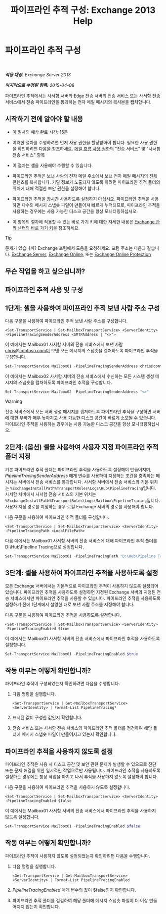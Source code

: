﻿---
title: '파이프라인 추적 구성: Exchange 2013 Help'
TOCTitle: 파이프라인 추적 구성
ms:assetid: 10293c83-2157-474e-840d-942e064a4672
ms:mtpsurl: https://technet.microsoft.com/ko-kr/library/JJ916678(v=EXCHG.150)
ms:contentKeyID: 52058053
ms.date: 05/22/2018
mtps_version: v=EXCHG.150
ms.translationtype: MT
---

# 파이프라인 추적 구성

 

_**적용 대상:** Exchange Server 2013_

_**마지막으로 수정된 항목:** 2015-04-08_

파이프라인 추적에서는 사서함 서버와 Edge 전송 서버의 전송 서비스 또는 사서함 전송 서비스에서 전송 파이프라인을 통과하는 전자 메일 메시지의 복사본을 캡처합니다.

## 시작하기 전에 알아야 할 내용

  - 이 절차의 예상 완료 시간: 15분

  - 이러한 절차를 수행하려면 먼저 사용 권한을 할당받아야 합니다. 필요한 사용 권한을 확인하려면 다음을 참조하세요. [메일 흐름 사용 권한](mail-flow-permissions-exchange-2013-help.md)의 "전송 서비스" 및 "사서함 전송 서비스" 항목

  - 이 절차는 셸을 사용해야 수행할 수 있습니다.

  - 파이프라인 추적은 보낸 사람의 전자 메일 주소에서 보낸 전자 메일 메시지의 전체 콘텐츠를 복사합니다. 기밀 정보가 노출되지 않도록 하려면 파이프라인 추적 폴더의 위치에 대해 적절한 보안 권한을 설정해야 합니다.

  - 파이프라인 추적을 장시간 사용하도록 설정하지 마십시오. 파이프라인 추적을 사용하면 다수의 메시지 스냅숏 파일이 만들어져 빠르게 누적되므로, 파이프라인 추적을 사용하는 경우에는 사용 가능한 디스크 공간을 항상 모니터링하십시오.

  - 이 항목의 절차에 적용할 수 있는 바로 가기 키에 대한 자세한 내용은 [Exchange 관리 센터의 바로 가기 키](keyboard-shortcuts-in-the-exchange-admin-center-exchange-online-protection-help.md)을 참조하세요.


> [!TIP]
> 문제가 있습니까? Exchange 포럼에서 도움을 요청하세요. 포럼 주소는 다음과 같습니다. <A href="https://go.microsoft.com/fwlink/p/?linkid=60612">Exchange Server</A>, <A href="https://go.microsoft.com/fwlink/p/?linkid=267542">Exchange Online</A>, 또는 <A href="https://go.microsoft.com/fwlink/p/?linkid=285351">Exchange Online Protection</A>



## 무슨 작업을 하고 싶으십니까?

## 파이프라인 추적 사용 및 구성

## 1단계: 셸을 사용하여 파이프라인 추적 보낸 사람 주소 구성

다음 구문을 사용하여 파이프라인 추적 보낸 사람 주소를 구성합니다.

    <Set-TransportService | Set-MailboxTransportService> <ServerIdentity> -PipelineTracingSenderAddress <SMTPAddress | "<>">

이 예에서는 Mailbox01 사서함 서버의 전송 서비스에서 보낸 사람 chris@contoso.com이 보낸 모든 메시지의 스냅숏을 캡처하도록 파이프라인 추적을 구성합니다.

```powershell
Set-TransportService Mailbox01 -PipelineTracingSenderAddress chris@contoso.com
```

이 예에서는 Mailbox02 사서함 서버의 전송 서비스에서 수신하는 모든 시스템 생성 메시지의 스냅숏을 캡처하도록 파이프라인 추적을 구성합니다.

```powershell
Set-TransportService Mailbox02 -PipelineTracingSenderAddress "<>"
```


> [!WARNING]
> 전송 서비스에서 모든 서버 생성 메시지를 캡처하도록 파이프라인 추적을 구성하면 서버에 대한 부하가 매우 높아지고 사용 가능한 디스크 공간이 빠르게 소모될 수 있습니다. 파이프라인 추적을 사용하는 경우에는 사용 가능한 디스크 공간을 항상 모니터링하십시오.



## 2단계: (옵션) 셸을 사용하여 사용자 지정 파이프라인 추적 폴더 지정

기본 파이프라인 추적 폴더는 파이프라인 추적을 사용하도록 설정해야 만들어지며, *PipelineTracingSenderAddress* 매개 변수를 사용하여 지정하는 조건을 충족하는 메시지는 서버에서 전송 서비스를 통과합니다. 사서함 서버에서 전송 서비스의 기본 위치는 `%ExchangeInstallPath%TransportRoles\Logs\Hub\PipelineTracing`입니다. 사서함 서버에서 사서함 전송 서비스의 기본 위치는 `%ExchangeInstallPath%TransportRoles\Logs\Mailbox\PipelineTracing`입니다. 사용자 지정 경로를 지정하는 경우 로컬 Exchange 서버의 경로를 사용해야 합니다.

다음 구문을 사용하여 파이프라인 추적 폴더를 구성합니다.

    <Set-TransportService | Set-MailboxTransportService> <ServerIdentity> -PipelineTracingPath <LocalFilePath>

다음 예에서는 Mailbox01 사서함 서버의 전송 서비스에 대해 파이프라인 추적 폴더를 D:\\Hub\\Pipeline Tracing으로 설정합니다.

```powershell
Set-TransportService Mailbox01 -PipelineTracingPath "D:\Hub\Pipeline Tracing"
```

## 3단계: 셸을 사용하여 파이프라인 추적을 사용하도록 설정

모든 Exchange 서버에서는 기본적으로 파이프라인 추적이 사용하지 않도록 설정되어 있습니다. 파이프라인 추적을 사용하도록 설정하면 지정된 Exchange 서버의 지정된 전송 서비스에서만 파이프라인 추적을 사용할 수 있습니다. 파이프라인 추적을 사용하도록 설정하기 전에 1단계에서 설명한 대로 보낸 사람 주소를 지정해야 합니다.

다음 구문을 사용하여 파이프라인 추적을 사용하도록 설정합니다.

    <Set-TransportService | Set-MailboxTransportService> <ServerIdentity> -PipelineTracingEnabled $true

이 예에서는 Mailbox01 사서함 서버의 전송 서비스에서 파이프라인 추적을 사용하도록 설정합니다.

```powershell
Set-TransportService Mailbox01 -PipelineTracingEnabled $true
```

## 작동 여부는 어떻게 확인합니까?

파이프라인 추적이 구성되었는지 확인하려면 다음을 수행합니다.

1.  다음 명령을 실행합니다.
    
        <Get-TransportService | Get-MailboxTransportService> <ServerIdentity> | Format-List PipelineTracing*

2.  표시된 값이 구성한 값인지 확인합니다.

3.  전송 서비스 또는 사서함 전송 서비스의 파이프라인 추적 폴더를 점검하여 해당 폴더에 메시지 스냅숏 파일이 만들어지고 있는지 확인합니다.

## 파이프라인 추적을 사용하지 않도록 설정

파이프라인 추적은 사용 시 디스크 공간 및 보안 관련 문제가 발생할 수 있으므로 진단 또는 문제 해결을 위한 일시적인 작업으로만 사용됩니다. 파이프라인 추적을 사용하도록 설정하는 경우에는 항상 작업을 마치고 나서 추적을 사용하지 않도록 설정해야 합니다.

다음 구문을 사용하여 파이프라인 추적을 사용하지 않도록 설정합니다.

    <Set-TransportService | Set-MailboxTransportService> <ServerIdentity> -PipelineTracingEnabled $false

이 예에서는 Mailbox01 사서함 서버의 전송 서비스에서 파이프라인 추적을 사용하지 않도록 설정합니다.

```powershell
Set-TransportService Mailbox01 -PipelineTracingEnabled $false
```

## 작동 여부는 어떻게 확인합니까?

파이프라인 추적이 사용하지 않도록 설정되었는지 확인하려면 다음을 수행합니다.

1.  다음 명령을 실행합니다.
    
        <Get-TransportService | Get-MailboxTransportService> <ServerIdentity> | Format-List PipelineTracingEnabled

2.  *PipelineTracingEnabled* 매개 변수의 값이 $false인지 확인합니다.

3.  파이프라인 추적 폴더를 점검하여 해당 폴더에 메시지 스냅숏 파일이 더 이상 만들어지지 않는지 확인합니다.

